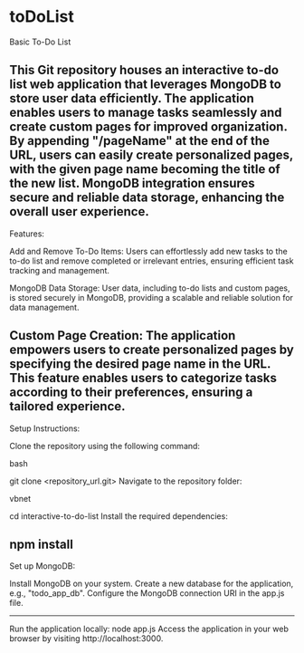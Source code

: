 # toDoList
Basic To-Do List 

This Git repository houses an interactive to-do list web application that leverages MongoDB to store user data efficiently. The application enables users to manage tasks seamlessly and create custom pages for improved organization. By appending "/pageName" at the end of the URL, users can easily create personalized pages, with the given page name becoming the title of the new list. MongoDB integration ensures secure and reliable data storage, enhancing the overall user experience.
---
Features:

Add and Remove To-Do Items: Users can effortlessly add new tasks to the to-do list and remove completed or irrelevant entries, ensuring efficient task tracking and management.

MongoDB Data Storage: User data, including to-do lists and custom pages, is stored securely in MongoDB, providing a scalable and reliable solution for data management.

Custom Page Creation: The application empowers users to create personalized pages by specifying the desired page name in the URL. This feature enables users to categorize tasks according to their preferences, ensuring a tailored experience.
---

Setup Instructions:

Clone the repository using the following command:

bash

git clone <repository_url.git>
Navigate to the repository folder:

vbnet

cd interactive-to-do-list
Install the required dependencies:

npm install
---
Set up MongoDB:

Install MongoDB on your system.
Create a new database for the application, e.g., "todo_app_db".
Configure the MongoDB connection URI in the app.js file.

---
Run the application locally:
node app.js
Access the application in your web browser by visiting http://localhost:3000.








